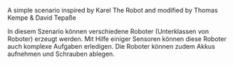 A simple scenario inspired by Karel The Robot and modified by Thomas Kempe & David Tepaße

In diesem Szenario können verschiedene Roboter (Unterklassen von Roboter) erzeugt werden.
Mit Hilfe einiger Sensoren können diese Roboter auch komplexe Aufgaben erledigen.
Die Roboter können zudem Akkus aufnehmen und Schrauben ablegen.
